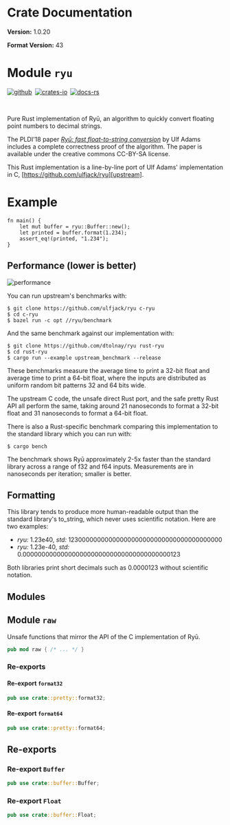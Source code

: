 # Crate Documentation

**Version:** 1.0.20

**Format Version:** 43

# Module `ryu`

[![github]](https://github.com/dtolnay/ryu)&ensp;[![crates-io]](https://crates.io/crates/ryu)&ensp;[![docs-rs]](https://docs.rs/ryu)

[github]: https://img.shields.io/badge/github-8da0cb?style=for-the-badge&labelColor=555555&logo=github
[crates-io]: https://img.shields.io/badge/crates.io-fc8d62?style=for-the-badge&labelColor=555555&logo=rust
[docs-rs]: https://img.shields.io/badge/docs.rs-66c2a5?style=for-the-badge&labelColor=555555&logo=docs.rs

<br>

Pure Rust implementation of Ryū, an algorithm to quickly convert floating
point numbers to decimal strings.

The PLDI'18 paper [*Ryū: fast float-to-string conversion*][paper] by Ulf
Adams includes a complete correctness proof of the algorithm. The paper is
available under the creative commons CC-BY-SA license.

This Rust implementation is a line-by-line port of Ulf Adams' implementation
in C, [https://github.com/ulfjack/ryu][upstream].

[paper]: https://dl.acm.org/citation.cfm?id=3192369
[upstream]: https://github.com/ulfjack/ryu

# Example

```
fn main() {
    let mut buffer = ryu::Buffer::new();
    let printed = buffer.format(1.234);
    assert_eq!(printed, "1.234");
}
```

## Performance (lower is better)

![performance](https://raw.githubusercontent.com/dtolnay/ryu/master/performance.png)

You can run upstream's benchmarks with:

```console
$ git clone https://github.com/ulfjack/ryu c-ryu
$ cd c-ryu
$ bazel run -c opt //ryu/benchmark
```

And the same benchmark against our implementation with:

```console
$ git clone https://github.com/dtolnay/ryu rust-ryu
$ cd rust-ryu
$ cargo run --example upstream_benchmark --release
```

These benchmarks measure the average time to print a 32-bit float and average
time to print a 64-bit float, where the inputs are distributed as uniform random
bit patterns 32 and 64 bits wide.

The upstream C code, the unsafe direct Rust port, and the safe pretty Rust API
all perform the same, taking around 21 nanoseconds to format a 32-bit float and
31 nanoseconds to format a 64-bit float.

There is also a Rust-specific benchmark comparing this implementation to the
standard library which you can run with:

```console
$ cargo bench
```

The benchmark shows Ryū approximately 2-5x faster than the standard library
across a range of f32 and f64 inputs. Measurements are in nanoseconds per
iteration; smaller is better.

## Formatting

This library tends to produce more human-readable output than the standard
library's to\_string, which never uses scientific notation. Here are two
examples:

- *ryu:* 1.23e40, *std:* 12300000000000000000000000000000000000000
- *ryu:* 1.23e-40, *std:* 0.000000000000000000000000000000000000000123

Both libraries print short decimals such as 0.0000123 without scientific
notation.

## Modules

## Module `raw`

Unsafe functions that mirror the API of the C implementation of Ryū.

```rust
pub mod raw { /* ... */ }
```

### Re-exports

#### Re-export `format32`

```rust
pub use crate::pretty::format32;
```

#### Re-export `format64`

```rust
pub use crate::pretty::format64;
```

## Re-exports

### Re-export `Buffer`

```rust
pub use crate::buffer::Buffer;
```

### Re-export `Float`

```rust
pub use crate::buffer::Float;
```

